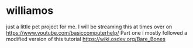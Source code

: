 # williamos
just a little pet project for me.
I will be streaming this at times over on https://www.youtube.com/basiccomputerhelp/
Part one i mostly followed a modified version of this tutorial https://wiki.osdev.org/Bare_Bones
